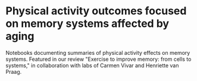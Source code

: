 # Physical activity outcomes focused on memory systems affected by aging
Notebooks documenting summaries of physical activity effects on memory systems. Featured in our review "Exercise to improve memory: from cells to systems," in collaboration with labs of Carmen Vivar and Henriette van Praag.



